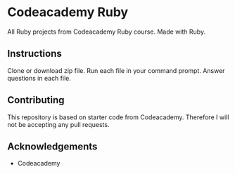 # Codeacademy Ruby

All Ruby projects from Codeacademy Ruby course. Made with Ruby.

## Instructions
Clone or download zip file. Run each file in your command prompt. Answer questions in each file.

## Contributing
This repository is based on starter code from Codeacademy. Therefore I will not be accepting any pull requests.

## Acknowledgements
* Codeacademy
